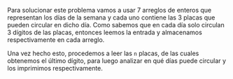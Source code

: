 Para solucionar este problema vamos a usar 7 arreglos de enteros que representan los días de la semana y cada uno contiene las 3 placas que pueden circular en dicho día. 
Como sabemos que en cada día solo circulan 3 dígitos de las placas, entonces leemos la entrada y almacenamos respectivamente en cada arreglo.

Una vez hecho esto, procedemos a leer las `n` placas, de las cuales obtenemos el último dígito, para luego analizar en qué días puede circular y los imprimimos respectivamente.
